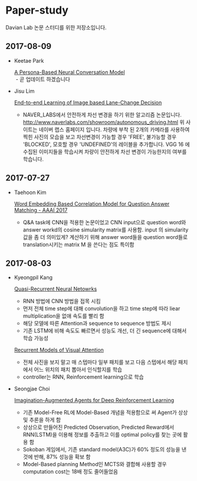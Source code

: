 # Paper-study

Davian Lab 논문 스터디를 위한 저장소입니다.
## 2017-08-09
* Keetae Park

  [A Persona-Based Neural Conversation Model](https://drive.google.com/open?id=0B9xAbjSTQ9G1SmZIWWU4VmRWdFE)  
  - 곧 업데이트 하겠습니다

* Jisu Lim

	[End-to-end Learning of Image based Lane-Change Decision](https://arxiv.org/pdf/1706.08211.pdf)
	- NAVER_LABS에서 안전하게 차선 변경을 하기 위한 알고리즘 논문입니다.
	  http://www.naverlabs.com/showroom/autonomous_driving.html
	  위 사이트는 네이버 랩스 홈페이지 입니다.
	  차량에 부착 된 2개의 카메라를 사용하여 찍힌 사진의 모습을 보고 차선변경이 가능할 경우 'FREE', 불가능할 경우 'BLOCKED', 모호할 경우 'UNDEFINED'의 레이블을 추가합니다.
	  VGG 16 에 수집된 이미지들을 학습시켜 차량이 안전하게 차선 변경이 가능한지의 여부를 학습니다.


## 2017-07-27
* Taehoon Kim

  [Word Embedding Based Correlation Model for Question Answer Matching - AAAI 2017](https://www.dropbox.com/s/pf9yrewgejjbu2t/Word%20Embedding%20Based%20Correlation%20Model%20for%20Question%20Answer%20Matching_%EA%B9%80%ED%83%9C%ED%9B%88_20170727.pdf?dl=0)  
  - Q&A task에 CNN을 적용한 논문이었고 CNN input으로 question word와 answer workd의
    cosine simularity matrix를 사용함. input 의 simularity값을 좀 더 의미있게?
    계산하기 위해 answer word들을 question word들로 translation시키는 matrix M 을 쓴다는 점도 특이함


## 2017-08-03
* Kyeongpil Kang

	[Quasi-Recurrent Neural Netowrks](https://drive.google.com/open?id=0B5pbHg6gugiOM1BoR1liN1lwcEE)
	
	- RNN 방법에 CNN 방법을 접목 시킴
	- 먼저 전체 time step에 대해 convolution을 하고 time step에 따라 liear multiplication을 없애 속도를 빨리 함
	- 해당 모델에 따른 Attention과 sequence to sequence 방법도 제시
	- 기존 LSTM에 비해 속도도 빠르면서 성능도 개선, 더 긴 sequence에 대해서 학습 가능성

	[Recurrent Models of Visual Attention](https://drive.google.com/open?id=0B5pbHg6gugiORWVDYlFjRGtITkE)
	
	- 전체 사진을 보지 말고 매 스텝마다 일부 패치를 보고 다음 스텝에서 해당 패치에서 어느 위치의 패치 뽑아서 인식할지를 학습
	- controller는 RNN, Reinforcement learning으로 학습

* Seongjae Choi
	
	[Imagination-Augmented Agents for Deep Reinforcement Learning](https://arxiv.org/abs/1707.06203)

	- 기존 Model-Free RL에 Model-Based 개념을 적용함으로 써 Agent가 상상 및 추론을 하게 함
	- 상상으로 만들어진 Predicted Observation, Predicted Reward에서 RNN(LSTM)을 이용해 정보를 추출하고 이를 optimal policy를 찾는 곳에 활용 함
	- Sokoban 게임에서, 기존 standard model(A3C)가 60% 정도의 성능을 낸 것에 반해, 87% 성능을 확보 함
	- Model-Based planning Method인 MCTS와 결합해 사용할 경우 computation cost는 18배 정도 줄어들었음


